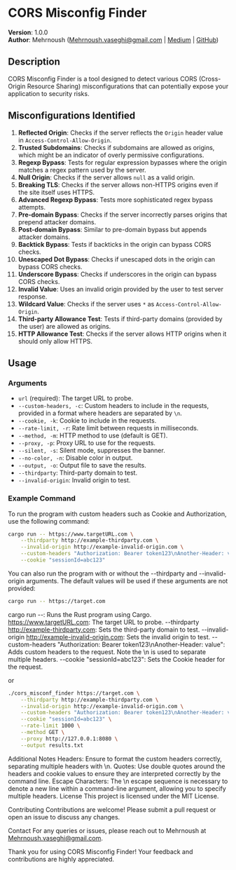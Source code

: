 # CORS Misconfig Finder

**Version**: 1.0.0  
**Author**: Mehrnoush ([Mehrnoush.vaseghi@gmail.com](mailto:Mehrnoush.vaseghi@gmail.com) | [Medium](https://medium.com/@Mehrnoush) | [GitHub](https://github.com/Mehrn0ush))

## Description
CORS Misconfig Finder is a tool designed to detect various CORS (Cross-Origin Resource Sharing) misconfigurations that can potentially expose your application to security risks.

## Misconfigurations Identified
1. **Reflected Origin**: Checks if the server reflects the `Origin` header value in `Access-Control-Allow-Origin`.
2. **Trusted Subdomains**: Checks if subdomains are allowed as origins, which might be an indicator of overly permissive configurations.
3. **Regexp Bypass**: Tests for regular expression bypasses where the origin matches a regex pattern used by the server.
4. **Null Origin**: Checks if the server allows `null` as a valid origin.
5. **Breaking TLS**: Checks if the server allows non-HTTPS origins even if the site itself uses HTTPS.
6. **Advanced Regexp Bypass**: Tests more sophisticated regex bypass attempts.
7. **Pre-domain Bypass**: Checks if the server incorrectly parses origins that prepend attacker domains.
8. **Post-domain Bypass**: Similar to pre-domain bypass but appends attacker domains.
9. **Backtick Bypass**: Tests if backticks in the origin can bypass CORS checks.
10. **Unescaped Dot Bypass**: Checks if unescaped dots in the origin can bypass CORS checks.
11. **Underscore Bypass**: Checks if underscores in the origin can bypass CORS checks.
12. **Invalid Value**: Uses an invalid origin provided by the user to test server response.
13. **Wildcard Value**: Checks if the server uses `*` as `Access-Control-Allow-Origin`.
14. **Third-party Allowance Test**: Tests if third-party domains (provided by the user) are allowed as origins.
15. **HTTP Allowance Test**: Checks if the server allows HTTP origins when it should only allow HTTPS.

## Usage

### Arguments
- `url` (required): The target URL to probe.
- `--custom-headers, -c`: Custom headers to include in the requests, provided in a format where headers are separated by `\n`.
- `--cookie, -k`: Cookie to include in the requests.
- `--rate-limit, -r`: Rate limit between requests in milliseconds.
- `--method, -m`: HTTP method to use (default is GET).
- `--proxy, -p`: Proxy URL to use for the requests.
- `--silent, -s`: Silent mode, suppresses the banner.
- `--no-color, -n`: Disable color in output.
- `--output, -o`: Output file to save the results.
- `--thirdparty`: Third-party domain to test.
- `--invalid-origin`: Invalid origin to test.

### Example Command
To run the program with custom headers such as Cookie and Authorization, use the following command:

```sh
cargo run -- https://www.targetURL.com \
    --thirdparty http://example-thirdparty.com \
    --invalid-origin http://example-invalid-origin.com \
    --custom-headers "Authorization: Bearer token123\nAnother-Header: value" \
    --cookie "sessionId=abc123"
```

You can also run the program with or without the --thirdparty and --invalid-origin arguments. The default values will be used if these arguments are not provided:

```sh
cargo run -- https://target.com

```


cargo run --: Runs the Rust program using Cargo.
https://www.targetURL.com: The target URL to probe.
--thirdparty http://example-thirdparty.com: Sets the third-party domain to test.
--invalid-origin http://example-invalid-origin.com: Sets the invalid origin to test.
--custom-headers "Authorization: Bearer token123\nAnother-Header: value": Adds custom headers to the request. Note the \n is used to separate multiple headers.
--cookie "sessionId=abc123": Sets the Cookie header for the request.

or 

```sh
./cors_misconf_finder https://target.com \
    --thirdparty http://example-thirdparty.com \
    --invalid-origin http://example-invalid-origin.com \
    --custom-headers "Authorization: Bearer token123\nAnother-Header: value" \
    --cookie "sessionId=abc123" \
    --rate-limit 1000 \
    --method GET \
    --proxy http://127.0.0.1:8080 \
    --output results.txt

```

Additional Notes
Headers: Ensure to format the custom headers correctly, separating multiple headers with \n.
Quotes: Use double quotes around the headers and cookie values to ensure they are interpreted correctly by the command line.
Escape Characters: The \n escape sequence is necessary to denote a new line within a command-line argument, allowing you to specify multiple headers.
License
This project is licensed under the MIT License.

Contributing
Contributions are welcome! Please submit a pull request or open an issue to discuss any changes.

Contact
For any queries or issues, please reach out to Mehrnoush at Mehrnoush.vaseghi@gmail.com.

Thank you for using CORS Misconfig Finder! Your feedback and contributions are highly appreciated.